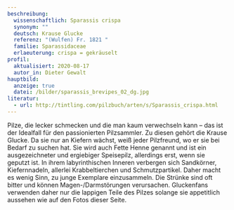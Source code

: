 ```yaml
---
beschreibung:
  wissenschaftlich: Sparassis crispa
  synonym: ""
  deutsch: Krause Glucke
  referenz: "(Wulfen) Fr. 1821 "
  familie: Sparassidaceae
  erlaeuterung: crispa = gekräuselt
profil:
  aktualisiert: 2020-08-17
  autor_in: Dieter Gewalt
hauptbild:
  anzeige: true
  datei: /bilder/sparassis_brevipes_02_dg.jpg
literatur:
  - url: http://tintling.com/pilzbuch/arten/s/Sparassis_crispa.html
---
```

Pilze, die lecker schmecken und die man kaum verwechseln kann – das ist der Idealfall für den passionierten Pilzsammler. Zu diesen gehört die Krause Glucke. Da sie nur an Kiefern wächst, weiß jeder Pilzfreund, wo er sie bei Bedarf zu suchen hat. Sie wird auch Fette Henne genannt und ist ein ausgezeichneter und ergiebiger Speisepilz, allerdings erst, wenn sie geputzt ist. In ihrem labyrinthischen Inneren verbergen sich Sandkörner, Kiefernnadeln, allerlei Krabbeltierchen und Schmutzpartikel. Daher macht es wenig Sinn, zu junge Exemplare einzusammeln. Die Strünke sind oft bitter und können Magen-/Darmstörungen verursachen. Gluckenfans verwenden daher nur die lappigen Teile des Pilzes solange sie appetitlich aussehen wie auf den Fotos dieser Seite.